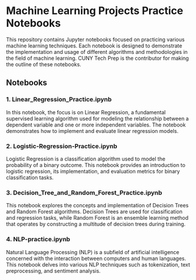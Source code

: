 # Machine Learning Projects Practice Notebooks

This repository contains Jupyter notebooks focused on practicing various machine learning techniques. Each notebook is designed to demonstrate the implementation and usage of different algorithms and methodologies in the field of machine learning. CUNY Tech Prep is the contributor for making the outline of these notebooks.

## Notebooks

### 1. Linear_Regression_Practice.ipynb

In this notebook, the focus is on Linear Regression, a fundamental supervised learning algorithm used for modeling the relationship between a dependent variable and one or more independent variables. The notebook demonstrates how to implement and evaluate linear regression models.

### 2. Logistic-Regression-Practice.ipynb

Logistic Regression is a classification algorithm used to model the probability of a binary outcome. This notebook provides an introduction to logistic regression, its implementation, and evaluation metrics for binary classification tasks.

### 3. Decision_Tree_and_Random_Forest_Practice.ipynb

This notebook explores the concepts and implementation of Decision Trees and Random Forest algorithms. Decision Trees are used for classification and regression tasks, while Random Forest is an ensemble learning method that operates by constructing a multitude of decision trees during training.

### 4. NLP-practice.ipynb

Natural Language Processing (NLP) is a subfield of artificial intelligence concerned with the interaction between computers and human languages. This notebook delves into various NLP techniques such as tokenization, text preprocessing, and sentiment analysis.
